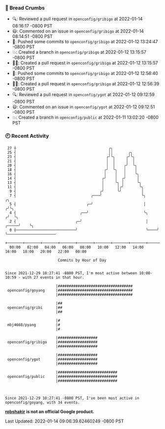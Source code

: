 ### 🍞 Bread Crumbs

 * 🔍: Reviewed a pull request in  `openconfig/gribigo` at 2022-01-14 08:16:17 -0800 PST
 * 😃: Commented on an issue in `openconfig/gribigo` at 2022-01-14 08:14:51 -0800 PST
 * 🚢: Pushed some commits to `openconfig/gribigo` at 2022-01-12 13:24:47 -0800 PST
 * 💥: Created a branch in `openconfig/gribigo` at 2022-01-12 13:15:57 -0800 PST
 * ✍🏼: Created a pull request in `openconfig/gribigo` at 2022-01-12 13:15:57 -0800 PST
 * 🚢: Pushed some commits to `openconfig/gribigo` at 2022-01-12 12:56:40 -0800 PST
 * ✍🏼: Created a pull request in `openconfig/gribigo` at 2022-01-12 12:56:39 -0800 PST
 * 🔍: Reviewed a pull request in  `openconfig/ygot` at 2022-01-12 09:12:59 -0800 PST
 * 😃: Commented on an issue in `openconfig/ygot` at 2022-01-12 09:12:51 -0800 PST
 * 💥: Created a branch in `openconfig/public` at 2022-01-11 13:02:20 -0800 PST

### 🕘 Recent Activity
```
 27 ┼                                          ╭╮
 25 ┤                                          ││       ╭╮
 23 ┤                                         ╭╯╰╮     ╭╯╰╮
 21 ┤                                         │  │     │  │
 20 ┤                                         │  │    ╭╯  ╰╮
 18 ┤                                        ╭╯  ╰╮   │    │
 16 ┤                                        │    │   │    ╰╮
 14 ┤                                       ╭╯    │  ╭╯     │
 13 ┤                                       │     ╰╮ │      ╰╮
 11 ┤                                       │      │╭╯       ╰╮
  9 ┤                                      ╭╯      ╰╯         │
  7 ┤                                  ╭───╯                  ╰╮             ╭╮
  5 ┤                                ╭─╯                       │            ╭╯╰╮
  4 ┤                             ╭──╯                         ╰╮          ╭╯  ╰╮
  2 ┤                           ╭─╯                             │    ╭─────╯    ╰╮
  0 ┼───────────────────────────╯                               ╰────╯           ╰──────────────────────
    +───────+───────+───────+───────+───────+───────+───────+───────+───────+───────+───────+───────+────
  00:00   02:00   04:00   06:00   08:00   10:00   12:00   14:00   16:00   18:00   20:00   22:00   00:00   

						Commits by Hour of Day


Since 2021-12-29 10:27:41 -0800 PST, I'm most active between 10:00-10:59 - with 27 events in that hour.

```



```
                       |##################################
 openconfig/goyang     |##################################
                       |##################################

                       |##
 openconfig/gribi      |##
                       |##

                       |#
 mbj4668/pyang         |#
                       |#

                       |##################
 openconfig/gribigo    |##################
                       |##################

                       |##################
 openconfig/ygot       |##################
                       |##################

                       |###########################
 openconfig/public     |###########################
                       |###########################



Since 2021-12-29 10:27:41 -0800 PST, I've been most active in openconfig/goyang, with 34 events.

```
**[robshakir](mailto:robjs@google.com) is not an official Google product.**  


Last Updated: 2022-01-14 09:06:39.62460249 -0800 PST
